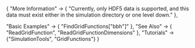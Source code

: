 {
  "More Information" ->
   {
    "Currently, only HDF5 data is supported, and this data must exist either in the simulation directory or one level down."
   },

  "Basic Examples" -> {
    "FindGridFunctions[\"bbh\"]"
    },
  "See Also" -> {
    "ReadGridFunction", "ReadGridFunctionDimensions"
   },
  "Tutorials" -> {"SimulationTools", "GridFunctions"}
}
